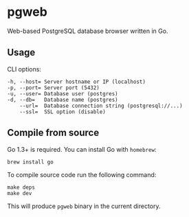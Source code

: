 # pgweb

Web-based PostgreSQL database browser written in Go.

## Usage

CLI options:

```
-h, --host= Server hostname or IP (localhost)
-p, --port= Server port (5432)
-u, --user= Database user (postgres)
-d, --db=   Database name (postgres)
    --url=  Database connection string (postgresql://...)
    --ssl=  SSL option (disable)
```

## Compile from source

Go 1.3+ is required. You can install Go with `homebrew`:

```
brew install go
```

To compile source code run the following command:

```
make deps
make dev
```

This will produce `pgweb` binary in the current directory.